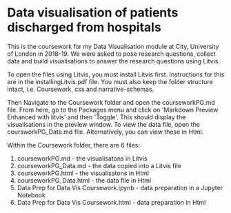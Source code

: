 # Data visualisation of patients discharged from hospitals

This is the coursework for my Data Visualisation module at City, University of London in 2018-19. We were asked to pose research questions, collect data and build visualisations to answer the research questions using Litvis.

To open the files using Litvis, you must install Litvis first. Instructions for this are in the installingLitvis.pdf file. You must also keep the folder structure intact, i.e. Coursework, css and narrative-schemas.

Then Navigate to the Coursework folder and open the courseworkPG.md file. From here, go to the Packages menu and click on 'Markdown Preview Enhanced with litvis' and then 'Toggle'. This should display the visualisations in the preview window. To view the data file, open the coursworkPG_Data.md file. Alternatively, you can view these in Html.

Within the Coursework folder, there are 6 files:
1) courseworkPG.md - the visualisatons in Litvis
2) courseworkPG_Data.md - the data copied into a Litvis file
3) courseworkPG.html - the visualisatons in Html
4) courseworkPG_Data.html - the data file in Html
5) Data Prep for Data Vis Coursework.ipynb - data preparation in a Jupyter Notebook
6) Data Prep for Data Vis Coursework.html - data preparation in Html
